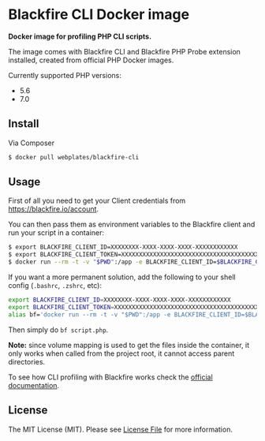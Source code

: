 # Blackfire CLI Docker image

**Docker image for profiling PHP CLI scripts.**

The image comes with Blackfire CLI and Blackfire PHP Probe extension installed, created from official PHP Docker images.

Currently supported PHP versions:

- 5.6
- 7.0


## Install

Via Composer

``` bash
$ docker pull webplates/blackfire-cli
```


## Usage

First of all you need to get your Client credentials from https://blackfire.io/account.

You can then pass them as environment variables to the Blackfire client and run your script in a container:

``` bash
$ export BLACKFIRE_CLIENT_ID=XXXXXXXX-XXXX-XXXX-XXXX-XXXXXXXXXXXX
$ export BLACKFIRE_CLIENT_TOKEN=XXXXXXXXXXXXXXXXXXXXXXXXXXXXXXXXXXXXXXXXXXXXXXXXXXXXXXXXXXXXXXXX
$ docker run --rm -t -v "$PWD":/app -e BLACKFIRE_CLIENT_ID=$BLACKFIRE_CLIENT_ID -e BLACKFIRE_CLIENT_TOKEN=$BLACKFIRE_CLIENT_TOKEN webplates/blackfire-cli blackfire run php script.php
```

If you want a more permanent solution, add the following to your shell config (`.bashrc`, `.zshrc`, etc):

``` bash
export BLACKFIRE_CLIENT_ID=XXXXXXXX-XXXX-XXXX-XXXX-XXXXXXXXXXXX
export BLACKFIRE_CLIENT_TOKEN=XXXXXXXXXXXXXXXXXXXXXXXXXXXXXXXXXXXXXXXXXXXXXXXXXXXXXXXXXXXXXXXX
alias bf='docker run --rm -t -v "$PWD":/app -e BLACKFIRE_CLIENT_ID=$BLACKFIRE_CLIENT_ID -e BLACKFIRE_CLIENT_TOKEN=$BLACKFIRE_CLIENT_TOKEN webplates/blackfire-cli blackfire run php'
```

Then simply do `bf script.php`.

**Note:** since volume mapping is used to get the files inside the container, it only works when called from the project root, it cannot access parent directories.


To see how CLI profiling with Blackfire works check the [official documentation](https://blackfire.io/docs/cookbooks/profiling-cli).


## License

The MIT License (MIT). Please see [License File](LICENSE) for more information.
